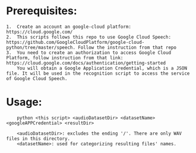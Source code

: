 # Prerequisites: 
  	1. 	Create an account an google-cloud platform: https://cloud.google.com/
  	2. 	This scripts follows this repo to use Google Cloud Speech: https://github.com/GoogleCloudPlatform/google-cloud-python/tree/master/speech. Follow the instruction from that repo
  	3. 	You need to create an authorization to access Google Cloud Platform, follow instruction from that link:   https://cloud.google.com/docs/authentication/getting-started
		You will obtain a Google Application Credential, which is a JSON file. It will be used in the recognition script to access the service of Google Cloud Speech.

  
# Usage:
        python <this script> <audioDatasetDir> <datasetName> <googleAPPCredential> <resultDir>

        <audioDatasetDir>: excludes the ending '/'. There are only WAV files in this directory.
        <datasetName>: used for categorizing resulting files' names.
